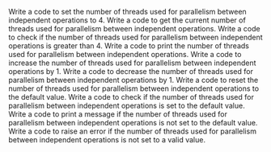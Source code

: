 Write a code to set the number of threads used for parallelism between independent operations to 4.
Write a code to get the current number of threads used for parallelism between independent operations.
Write a code to check if the number of threads used for parallelism between independent operations is greater than 4.
Write a code to print the number of threads used for parallelism between independent operations.
Write a code to increase the number of threads used for parallelism between independent operations by 1.
Write a code to decrease the number of threads used for parallelism between independent operations by 1.
Write a code to reset the number of threads used for parallelism between independent operations to the default value.
Write a code to check if the number of threads used for parallelism between independent operations is set to the default value.
Write a code to print a message if the number of threads used for parallelism between independent operations is not set to the default value.
Write a code to raise an error if the number of threads used for parallelism between independent operations is not set to a valid value.